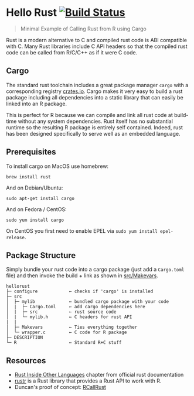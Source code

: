 # Hello Rust [![Build Status](https://travis-ci.org/jeroen/hellorust.svg)](https://travis-ci.org/jeroen/hellorust)

> Minimal Example of Calling Rust from R using Cargo

Rust is a modern alternative to C and compiled rust code is ABI compatible with C. Many Rust libraries include C API headers so that the compiled rust code can be called from R/C/C++ as if it were C code.

## Cargo

The standard rust toolchain includes a great package manager `cargo` with a corresponding registry [crates.io](https://crates.io/). Cargo makes it very easy to build a rust package including all dependencies into a static library that can easily be linked into an R package.

This is perfect for R because we can compile and link all rust code at build-time without any system dependencies. Rust itself has no substantial runtime so the resulting R package is entirely self contained. Indeed, rust has been designed specifically to serve well as an embedded language.

## Prerequisites

To install cargo on MacOS use homebrew:

```
brew install rust
```

And on Debian/Ubuntu:

```
sudo apt-get install cargo
```

And on Fedora / CentOS:

```
sudo yum install cargo
```

On CentOS you first need to enable EPEL via `sudo yum install epel-release`.


## Package Structure

Simply bundle your rust code into a cargo package (just add a `Cargo.toml` file) and then invoke the build + link as shown in [src/Makevars](src/Makevars).

```
hellorust
├─ configure            ← checks if 'cargo' is installed
├─ src
│  ├─ mylib             ← bundled cargo package with your code
│  |  ├─ Cargo.toml     ← add cargo dependencies here
│  |  ├─ src            ← rust source code
│  |  └─ mylib.h        ← C headers for rust API
|  |
│  ├─ Makevars          ← Ties everything together
│  └─ wrapper.c         ← C code for R package
├─ DESCRIPTION
└─ R                    ← Standard R+C stuff
```

## Resources
 - [Rust Inside Other Languages](https://doc.rust-lang.org/1.6.0/book/rust-inside-other-languages.html) chapter from official rust documentation
 - [rustr](https://rustr.org/) is a Rust library that provides a Rust API to work with R.
 - Duncan's proof of concept: [RCallRust](https://github.com/duncantl/RCallRust)

